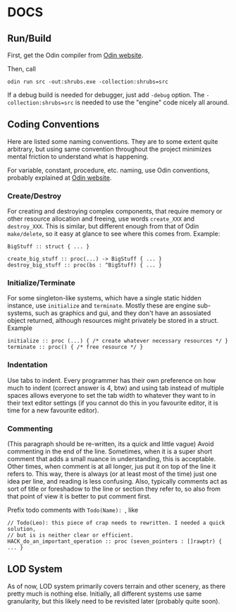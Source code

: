 # DOCS

## Run/Build

First, get the Odin compiler from [Odin website](https://odin-lang.org/).

Then, call

```
odin run src -out:shrubs.exe -collection:shrubs=src
```

If a debug build is needed for debugger, just add `-debug` option. The `-collection:shrubs=src` is needed to use the "engine" code nicely all around.

## Coding Conventions

Here are listed some naming conventions. They are to some extent quite arbitrary, but using same convention throughout the project minimizes mental friction to understand what is happening.

For variable, constant, procedure, etc. naming, use Odin conventions, probably explained at [Odin website](https://odin-lang.org/).

### Create/Destroy

For creating and destroying complex components, that require memory or other resource allocation and freeing, use words `create_XXX` and `destroy_XXX`. This is similar, but different enough from that of Odin `make/delete`, so it easy at glance to see where this comes from. Example: 

```
BigStuff :: struct { ... }

create_big_stuff :: proc(...) -> BigStuff { ... }
destroy_big_stuff :: proc(bs : ^BigStuff) { ... }
```

### Initialize/Terminate

For some singleton-like systems, which have a single static hidden instance, use `initialize` and `terminate`. Mostly these are engine sub-systems, such as
graphics and gui, and they don't have an assosiated object returned, although resources might privately be stored in a struct. Example

```
initialize :: proc (...) { /* create whatever necessary resources */ }
terminate :: proc() { /* free resource */ }
```

### Indentation

Use tabs to indent. Every programmer has their own preference on how much to indent (correct answer is 4, btw) and using tab instead of multiple spaces allows everyone to set the tab width to whatever they want to in their text editor settings (if you cannot do this in you favourite editor, it is time for a new favourite editor).

### Commenting

(This paragraph should be re-written, its a quick and little vague) Avoid commenting in the end of the line. Sometimes, when it is a super short comment that adds a small nuance in understanding, this is acceptable. Other times, when comment is at all longer, jus put it on top of the line it refers to. This way, there is always (or at least most of the time) just one idea per line, and reading is less confusing. Also, typically comments act as sort of title or foreshadow to the line or section they refer to, so also from that point of view it is better to put comment first.

Prefix todo comments with `Todo(Name): `, like 

```
// Todo(Leo): this piece of crap needs to rewritten. I needed a quick solution, 
// but is is neither clear or efficient.
HACK_do_an_important_operation :: proc (seven_pointers : []rawptr) { ... }
```

## LOD System

As of now, LOD system primarily covers terrain and other scenery, as there pretty much is nothing else. Initially, all different systems use same granularity, but this likely need to be revisited later (probably quite soon).